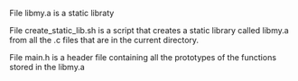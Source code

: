 File libmy.a is a static libraty

File create_static_lib.sh is a script that creates a static library called libmy.a from all the .c files that are in the current directory.

File main.h is a header file containing all the prototypes of the functions stored in the libmy.a 
